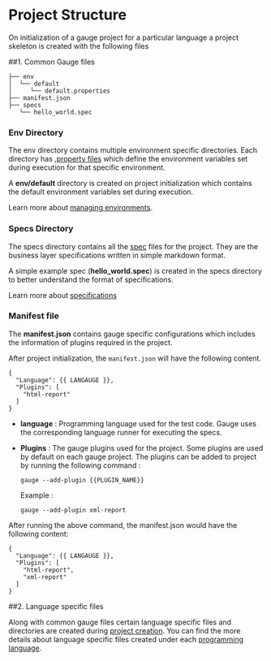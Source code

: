 # Project Structure

On initialization of a gauge project for a particular language a project skeleton is created with the following files

##1. Common Gauge files

````
├── env
│  └── default
│     └── default.properties
├── manifest.json
├── specs
   └── hello_world.spec
````
### Env Directory
The env directory contains multiple environment specific directories. Each directory has  [.property files](https://en.wikipedia.org/wiki/.properties) which define the environment variables set during execution for that specific environment.

A **env/default** directory is created on project initialization which contains the default environment variables set during execution.

Learn more about [managing environments](../managing_environments/README.md).

### Specs Directory

The specs directory contains all the [spec](../specifications/README.md) files for the project. They are the business layer specifications written in simple markdown format.

A simple example spec (**hello_world.spec**)  is created in the specs directory to better understand the format of specifications.

Learn more about [specifications](../specifications/README.md)

### Manifest file
The **manifest.json** contains gauge specific configurations which includes the information of plugins required in the project.

After project initialization, the `manifest.json` will have the following content. 

```
{
  "Language": {{ LANGAUGE }},
  "Plugins": [
    "html-report"
  ]
}
```

* **language** : Programming language used for the test code. Gauge uses the corresponding language runner for executing the specs.

* **Plugins** : The gauge plugins used for the project. Some plugins are used by default on each gauge project. The plugins can be added to project by running the following command : 
    ```
    gauge --add-plugin {{PLUGIN_NAME}}
    
    ```
    Example :
    ```
    gauge --add-plugin xml-report
    ```


After running the above command, the manifest.json would have the following content:
```
{
  "Language": {{ LANGAUGE }},
  "Plugins": [
    "html-report",
    "xml-report"
  ]
}
```

##2. Language specific files

Along with common gauge files certain language specific files and directories are created during [project creation](creating_a_gauge_project.md). You can find the more details about language specific files created under each [programming language](../test_code/README.md).
